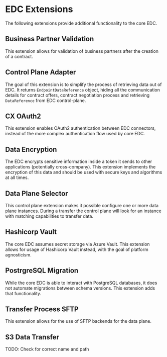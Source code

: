 # EDC Extensions

The following extensions provide additional functionality to the core EDC.

## Business Partner Validation

This extension allows for validation of business partners after the creation of a contract.

## Control Plane Adapter

The goal of this extension is to simplify the process of retrieving data out of EDC.
It returns `EndpointDataReference` object, hiding all the communication details for contract offers,
contract negotiation process and retrieving `DataReference` from EDC control-plane.

## CX OAuth2

This extension enables OAuth2 authentication between EDC connectors,
instead of the more complex authentication flow used by core EDC.

## Data Encryption

The EDC encrypts sensitive information inside a token it sends to other applications (potentially cross-company).
This extension implements the encryption of this data and should be used with secure keys and algorithms at all times.

## Data Plane Selector

This control plane extension makes it possible configure one or more data plane instances.
During a transfer the control plane will look for an instance with matching capabilities to transfer data.

## Hashicorp Vault

The core EDC assumes secret storage via Azure Vault.
This extension allows for usage of Hashicorp Vault instead,
with the goal of platform agnosticism.

## PostrgreSQL Migration

While the core EDC is able to interact with PostgreSQL databases,
it does not automate migrations between schema versions.
This extension adds that functionality.

## Transfer Process SFTP

This extension allows for the use of SFTP backends for the data plane.

## S3 Data Transfer

TODO: Check for correct name and path
